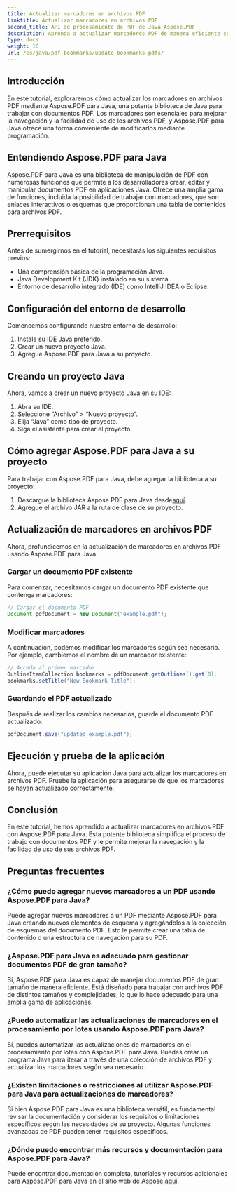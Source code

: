 ```yaml
---
title: Actualizar marcadores en archivos PDF
linktitle: Actualizar marcadores en archivos PDF
second_title: API de procesamiento de PDF de Java Aspose.PDF
description: Aprenda a actualizar marcadores PDF de manera eficiente con Aspose.PDF para Java. Nuestra guía paso a paso simplifica el proceso.
type: docs
weight: 16
url: /es/java/pdf-bookmarks/update-bookmarks-pdfs/
---
```


## Introducción

En este tutorial, exploraremos cómo actualizar los marcadores en archivos PDF mediante Aspose.PDF para Java, una potente biblioteca de Java para trabajar con documentos PDF. Los marcadores son esenciales para mejorar la navegación y la facilidad de uso de los archivos PDF, y Aspose.PDF para Java ofrece una forma conveniente de modificarlos mediante programación.

## Entendiendo Aspose.PDF para Java

Aspose.PDF para Java es una biblioteca de manipulación de PDF con numerosas funciones que permite a los desarrolladores crear, editar y manipular documentos PDF en aplicaciones Java. Ofrece una amplia gama de funciones, incluida la posibilidad de trabajar con marcadores, que son enlaces interactivos o esquemas que proporcionan una tabla de contenidos para archivos PDF.

## Prerrequisitos

Antes de sumergirnos en el tutorial, necesitarás los siguientes requisitos previos:

- Una comprensión básica de la programación Java.
- Java Development Kit (JDK) instalado en su sistema.
- Entorno de desarrollo integrado (IDE) como IntelliJ IDEA o Eclipse.

## Configuración del entorno de desarrollo

Comencemos configurando nuestro entorno de desarrollo:

1. Instale su IDE Java preferido.
2. Crear un nuevo proyecto Java.
3. Agregue Aspose.PDF para Java a su proyecto.

## Creando un proyecto Java

Ahora, vamos a crear un nuevo proyecto Java en su IDE:

1. Abra su IDE.
2. Seleccione “Archivo” > “Nuevo proyecto”.
3. Elija “Java” como tipo de proyecto.
4. Siga el asistente para crear el proyecto.

## Cómo agregar Aspose.PDF para Java a su proyecto

Para trabajar con Aspose.PDF para Java, debe agregar la biblioteca a su proyecto:

1.  Descargue la biblioteca Aspose.PDF para Java desde[aquí](https://releases.aspose.com/pdf/java/).
2. Agregue el archivo JAR a la ruta de clase de su proyecto.

## Actualización de marcadores en archivos PDF

Ahora, profundicemos en la actualización de marcadores en archivos PDF usando Aspose.PDF para Java.

### Cargar un documento PDF existente

Para comenzar, necesitamos cargar un documento PDF existente que contenga marcadores:

```java
// Cargar el documento PDF
Document pdfDocument = new Document("example.pdf");
```

### Modificar marcadores

A continuación, podemos modificar los marcadores según sea necesario. Por ejemplo, cambiemos el nombre de un marcador existente:

```java
// Acceda al primer marcador
OutlineItemCollection bookmarks = pdfDocument.getOutlines().get(0);
bookmarks.setTitle("New Bookmark Title");
```

### Guardando el PDF actualizado

Después de realizar los cambios necesarios, guarde el documento PDF actualizado:

```java
pdfDocument.save("updated_example.pdf");
```

## Ejecución y prueba de la aplicación

Ahora, puede ejecutar su aplicación Java para actualizar los marcadores en archivos PDF. Pruebe la aplicación para asegurarse de que los marcadores se hayan actualizado correctamente.

## Conclusión

En este tutorial, hemos aprendido a actualizar marcadores en archivos PDF con Aspose.PDF para Java. Esta potente biblioteca simplifica el proceso de trabajo con documentos PDF y le permite mejorar la navegación y la facilidad de uso de sus archivos PDF.

## Preguntas frecuentes

### ¿Cómo puedo agregar nuevos marcadores a un PDF usando Aspose.PDF para Java?

Puede agregar nuevos marcadores a un PDF mediante Aspose.PDF para Java creando nuevos elementos de esquema y agregándolos a la colección de esquemas del documento PDF. Esto le permite crear una tabla de contenido o una estructura de navegación para su PDF.

### ¿Aspose.PDF para Java es adecuado para gestionar documentos PDF de gran tamaño?

Sí, Aspose.PDF para Java es capaz de manejar documentos PDF de gran tamaño de manera eficiente. Está diseñado para trabajar con archivos PDF de distintos tamaños y complejidades, lo que lo hace adecuado para una amplia gama de aplicaciones.

### ¿Puedo automatizar las actualizaciones de marcadores en el procesamiento por lotes usando Aspose.PDF para Java?

Sí, puedes automatizar las actualizaciones de marcadores en el procesamiento por lotes con Aspose.PDF para Java. Puedes crear un programa Java para iterar a través de una colección de archivos PDF y actualizar los marcadores según sea necesario.

### ¿Existen limitaciones o restricciones al utilizar Aspose.PDF para Java para actualizaciones de marcadores?

Si bien Aspose.PDF para Java es una biblioteca versátil, es fundamental revisar la documentación y considerar los requisitos o limitaciones específicos según las necesidades de su proyecto. Algunas funciones avanzadas de PDF pueden tener requisitos específicos.

### ¿Dónde puedo encontrar más recursos y documentación para Aspose.PDF para Java?

 Puede encontrar documentación completa, tutoriales y recursos adicionales para Aspose.PDF para Java en el sitio web de Aspose:[aquí](https://reference.aspose.com/pdf/java/).
